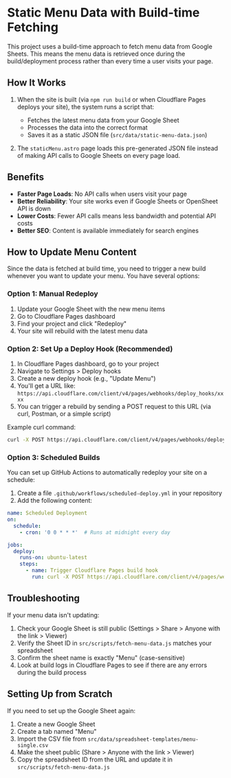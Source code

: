 # Static Menu Data with Build-time Fetching

This project uses a build-time approach to fetch menu data from Google Sheets. This means the menu data is retrieved once during the build/deployment process rather than every time a user visits your page.

## How It Works

1. When the site is built (via `npm run build` or when Cloudflare Pages deploys your site), the system runs a script that:
   - Fetches the latest menu data from your Google Sheet
   - Processes the data into the correct format
   - Saves it as a static JSON file (`src/data/static-menu-data.json`)

2. The `staticMenu.astro` page loads this pre-generated JSON file instead of making API calls to Google Sheets on every page load.

## Benefits

- **Faster Page Loads**: No API calls when users visit your page
- **Better Reliability**: Your site works even if Google Sheets or OpenSheet API is down
- **Lower Costs**: Fewer API calls means less bandwidth and potential API costs
- **Better SEO**: Content is available immediately for search engines

## How to Update Menu Content

Since the data is fetched at build time, you need to trigger a new build whenever you want to update your menu. You have several options:

### Option 1: Manual Redeploy

1. Update your Google Sheet with the new menu items
2. Go to Cloudflare Pages dashboard
3. Find your project and click "Redeploy"
4. Your site will rebuild with the latest menu data

### Option 2: Set Up a Deploy Hook (Recommended)

1. In Cloudflare Pages dashboard, go to your project
2. Navigate to Settings > Deploy hooks
3. Create a new deploy hook (e.g., "Update Menu")
4. You'll get a URL like: `https://api.cloudflare.com/client/v4/pages/webhooks/deploy_hooks/xxxx`
5. You can trigger a rebuild by sending a POST request to this URL (via curl, Postman, or a simple script)

Example curl command:
```bash
curl -X POST https://api.cloudflare.com/client/v4/pages/webhooks/deploy_hooks/your-deploy-hook-id
```

### Option 3: Scheduled Builds

You can set up GitHub Actions to automatically redeploy your site on a schedule:

1. Create a file `.github/workflows/scheduled-deploy.yml` in your repository
2. Add the following content:

```yaml
name: Scheduled Deployment
on:
  schedule:
    - cron: '0 0 * * *'  # Runs at midnight every day

jobs:
  deploy:
    runs-on: ubuntu-latest
    steps:
      - name: Trigger Cloudflare Pages build hook
        run: curl -X POST https://api.cloudflare.com/client/v4/pages/webhooks/deploy_hooks/your-deploy-hook-id
```

## Troubleshooting

If your menu data isn't updating:

1. Check your Google Sheet is still public (Settings > Share > Anyone with the link > Viewer)
2. Verify the Sheet ID in `src/scripts/fetch-menu-data.js` matches your spreadsheet
3. Confirm the sheet name is exactly "Menu" (case-sensitive)
4. Look at build logs in Cloudflare Pages to see if there are any errors during the build process

## Setting Up from Scratch

If you need to set up the Google Sheet again:

1. Create a new Google Sheet
2. Create a tab named "Menu"
3. Import the CSV file from `src/data/spreadsheet-templates/menu-single.csv`
4. Make the sheet public (Share > Anyone with the link > Viewer)
5. Copy the spreadsheet ID from the URL and update it in `src/scripts/fetch-menu-data.js` 